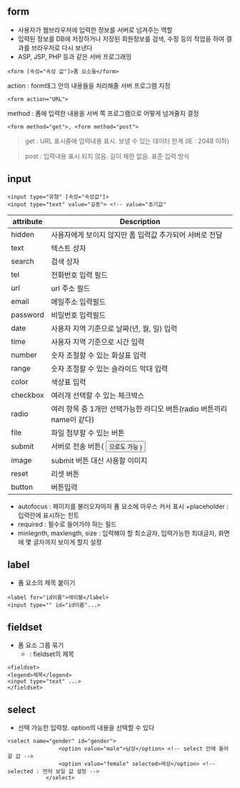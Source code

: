## form
- 사용자가 웹브라우저에 입력한 정보를 서버로 넘겨주는 역할
- 입력된 정보를 DB에 저장하거나 저장된 회원정보를 검색, 수정 등의 작업을 하여 결과를 브라우저로 다시 보낸다
- ASP, JSP, PHP 등과 같은 서버 프로그래밍
```
<form [속성="속성 값"]>폼 요소들</form>
```
action : form태그 안의 내용들을 처리해줄 서버 프로그램 지정
```
<form action="URL">
```
method : 폼에 입력한 내용을 서버 쪽 프로그램으로 어떻게 넘겨줄지 결정
```
<form method="get">, <form method="post">
```
> get : URL 표시줄에 입력내용 표시. 보낼 수 있는 데이터 한계 (IE : 2048 이하)

> post : 입력내용 표시 되지 않음. 길이 제한 없음. 표준 입력 방식

## input
```
<input type="유형" [속성="속성값"]>
<input type="text" value="길동"> <!-- value="초기값"
```

attribute | Description
--|--
hidden | 사용자에게 보이지 않지만 폼 입력값 추가되어 서버로 전달
text | 텍스트 상자
search | 검색 상자
tel | 전화번호 입력 필드
 url | url 주소 필드
email | 메일주소 입력필드
password | 비밀번호 입력필드
date | 사용자 지역 기준으로 날짜(년, 월, 일) 입력
time | 사용자 지역 기준으로 시간 입력
number | 숫자 조절할 수 있는 화살표 입력
range | 숫자 조절할 수 있는 슬라이드 막대 입력
color | 색상표 입력
checkbox | 여러개 선택할 수 있는 체크박스
radio | 여러 항목 중 1개만 선택가능한 라디오 버튼(radio 버튼끼리 name이 같다)
file | 파일 첨부할 수 있는 버튼
submit | 서버로 전송 버튼( <button type="submit">으로도 가능 )
image | submit 버튼 대신 사용할 이미지
reset | 리셋 버튼
button | 버튼입력


+ autofocus : 페이지를 불러오자마자 폼 요소에 마우스 커서 표시
+placeholder : 입력란에 표시하는 힌트
+ required : 필수로 들어가야 하는 필드
+ minlegnth, maxlength, size : 입력해야 할 최소글자, 입력가능한 최대글자, 화면에 몇 글자까지 보이게 할지 설정

## label
- 폼 요소의 제목 붙이기
```
<label for="id이름">레이블</label>
<input type="" id="id이름"...>
```

## fieldset
- 폼 요소 그룹 묶기
	- <legend> : fieldset의 제목
```
<fieldset>
<legend>제목</legend>
<input type="text" ...>
</fieldset>
```

## select
- 선택 가능한 입력창. option의 내용을 선택할 수 있다
```
<select name="gender" id="gender">
                <option value="male">남성</option> <!-- select 안에 들어갈 값 -->
                <option value="female" selected>여성</option> <!-- selected : 먼저 보일 값 설정 -->
            </select>
```
